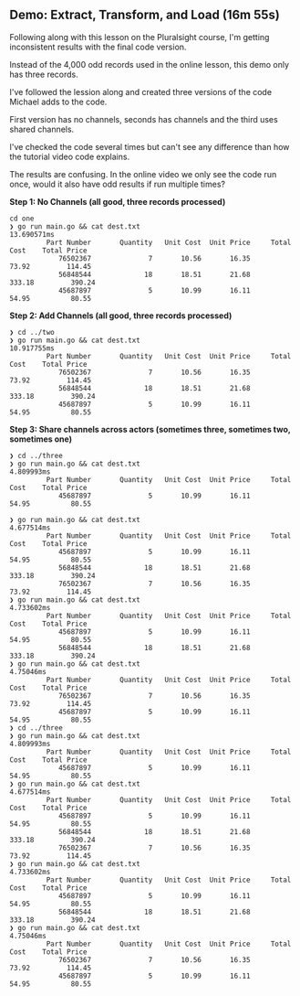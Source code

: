 ## Demo: Extract, Transform, and Load (16m 55s)

Following along with this lesson on the Pluralsight course, I'm getting inconsistent results with the final code version.

Instead of the 4,000 odd records used in the online lesson, this demo only has three records.

I've followed the lession along and created three versions of the code Michael adds to the code.

First version has no channels, seconds has channels and the third uses shared channels.

I've checked the code several times but can't see any difference than how the tutorial video code explains.

The results are confusing. In the online video we only see the code run once, would it also have odd results if run multiple times?

**Step 1: No Channels (all good, three records processed)**

```
cd one
❯ go run main.go && cat dest.txt
13.690571ms
         Part Number       Quantity   Unit Cost  Unit Price     Total Cost    Total Price
            76502367              7       10.56       16.35          73.92         114.45
            56848544             18       18.51       21.68         333.18         390.24
            45687897              5       10.99       16.11          54.95          80.55
```

**Step 2: Add Channels (all good, three records processed)**

```
❯ cd ../two
❯ go run main.go && cat dest.txt
10.917755ms
         Part Number       Quantity   Unit Cost  Unit Price     Total Cost    Total Price
            76502367              7       10.56       16.35          73.92         114.45
            56848544             18       18.51       21.68         333.18         390.24
            45687897              5       10.99       16.11          54.95          80.55
```

**Step 3: Share channels across actors (sometimes three, sometimes two, sometimes one)**

```
❯ cd ../three
❯ go run main.go && cat dest.txt
4.809993ms
         Part Number       Quantity   Unit Cost  Unit Price     Total Cost    Total Price
            45687897              5       10.99       16.11          54.95          80.55

❯ go run main.go && cat dest.txt
4.677514ms
         Part Number       Quantity   Unit Cost  Unit Price     Total Cost    Total Price
            45687897              5       10.99       16.11          54.95          80.55
            56848544             18       18.51       21.68         333.18         390.24
            76502367              7       10.56       16.35          73.92         114.45
❯ go run main.go && cat dest.txt
4.733602ms
         Part Number       Quantity   Unit Cost  Unit Price     Total Cost    Total Price
            45687897              5       10.99       16.11          54.95          80.55
            56848544             18       18.51       21.68         333.18         390.24
❯ go run main.go && cat dest.txt
4.75046ms
         Part Number       Quantity   Unit Cost  Unit Price     Total Cost    Total Price
            76502367              7       10.56       16.35          73.92         114.45
            45687897              5       10.99       16.11          54.95          80.55
❯ cd ../three
❯ go run main.go && cat dest.txt
4.809993ms
         Part Number       Quantity   Unit Cost  Unit Price     Total Cost    Total Price
            45687897              5       10.99       16.11          54.95          80.55
❯ go run main.go && cat dest.txt
4.677514ms
         Part Number       Quantity   Unit Cost  Unit Price     Total Cost    Total Price
            45687897              5       10.99       16.11          54.95          80.55
            56848544             18       18.51       21.68         333.18         390.24
            76502367              7       10.56       16.35          73.92         114.45
❯ go run main.go && cat dest.txt
4.733602ms
         Part Number       Quantity   Unit Cost  Unit Price     Total Cost    Total Price
            45687897              5       10.99       16.11          54.95          80.55
            56848544             18       18.51       21.68         333.18         390.24
❯ go run main.go && cat dest.txt
4.75046ms
         Part Number       Quantity   Unit Cost  Unit Price     Total Cost    Total Price
            76502367              7       10.56       16.35          73.92         114.45
            45687897              5       10.99       16.11          54.95          80.55
```
